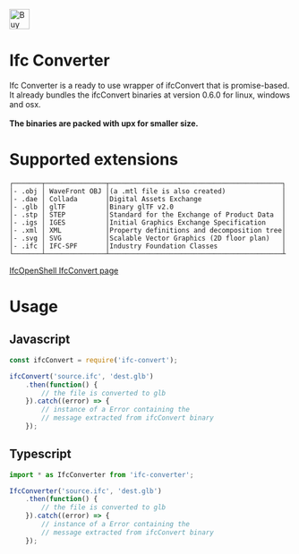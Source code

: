 <a href='https://ko-fi.com/Z8Z15UXLM' target='_blank'><img height='36' style='border:0px;height:36px;' src='https://cdn.ko-fi.com/cdn/kofi2.png?v=2' border='0' alt='Buy Me a Coffee at ko-fi.com' /></a>
# Ifc Converter

Ifc Converter is a ready to use wrapper of ifcConvert that is promise-based.<br/>
It already bundles the ifcConvert binaries at version 0.6.0 for linux, windows and osx.
<br/><br/>
<b>The binaries are packed with upx for smaller size.</b>

# Supported extensions
```
┌───────┬───────────────┬───────────────────────────────────────────┐
│- .obj │ WaveFront OBJ │(a .mtl file is also created)              │
│- .dae │ Collada       │Digital Assets Exchange                    │
│- .glb │ glTF          │Binary glTF v2.0                           │
│- .stp │ STEP          │Standard for the Exchange of Product Data  │
│- .igs │ IGES          │Initial Graphics Exchange Specification    │
│- .xml │ XML           │Property definitions and decomposition tree│
│- .svg │ SVG           │Scalable Vector Graphics (2D floor plan)   │
│- .ifc │ IFC-SPF       │Industry Foundation Classes                │
└───────┴───────────────┴───────────────────────────────────────────┴
```

[IfcOpenShell IfcConvert page](http://ifcopenshell.org/ifcconvert)

# Usage

## Javascript

```javascript
const ifcConvert = require('ifc-convert');

ifcConvert('source.ifc', 'dest.glb')
    .then(function() {
        // the file is converted to glb
    }).catch((error) => {
        // instance of a Error containing the 
        // message extracted from ifcConvert binary
    });
```

## Typescript

```typescript
import * as IfcConverter from 'ifc-converter';

IfcConverter('source.ifc', 'dest.glb')
    .then(function() {
        // the file is converted to glb
    }).catch((error) => {
        // instance of a Error containing the 
        // message extracted from ifcConvert binary
    });
```
